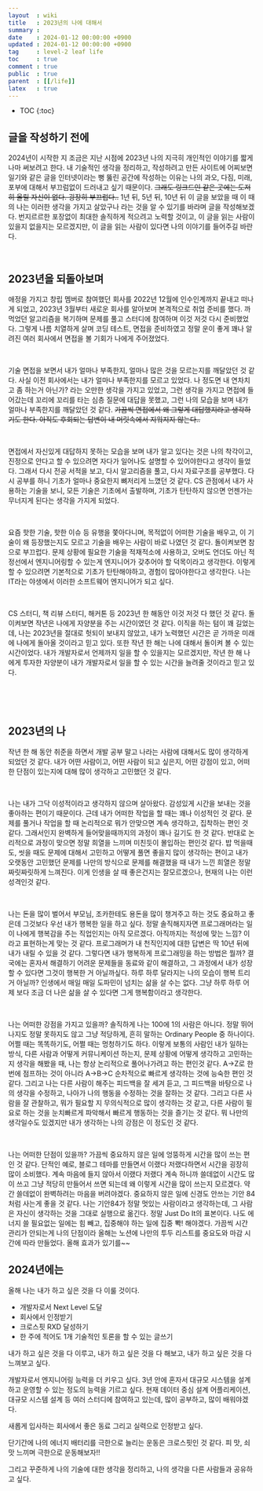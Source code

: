 ```yaml
---
layout  : wiki
title   : 2023년의 나에 대해서
summary :
date    : 2024-01-12 00:00:00 +0900
updated : 2024-01-12 00:00:00 +0900
tag     : level-2 leaf life
toc     : true
comment : true
public  : true
parent  : [[/life]]
latex   : true
---
```

* TOC
{:toc}

## 글을 작성하기 전에

2024년이 시작한 지 조금은 지난 시점에 2023년 나의 지극히 개인적인 이야기를 짧게나마 써보려고 한다. 
내 기술적인 생각을 정리하고, 작성하려고 만든 사이트에 어찌보면 일기와 같은 글을 인터넷이라는 뻥 뚫린 공간에 작성하는 이유는 나의 과오, 다짐, 미래, 포부에 대해서 부끄럼없이 드러내고 싶기 때문이다.
~~그래도 링크드인 같은 곳에는 도저히 올릴 자신이 없다. 굉장히 부끄럽다..~~ 
1년 뒤, 5년 뒤, 10년 뒤 이 글을 보았을 때 이 때의 나는 이러한 생각을 가지고 살았구나 라는 것을 알 수 있기를 바라며 글을 작성해보겠다.
번지르르한 포장없이 최대한 솔직하게 적으려고 노력할 것이고, 이 글을 읽는 사람이 있을지 없을지는 모르겠지만, 이 글을 읽는 사람이 있다면 나의 이야기를 들어주길 바란다.

<br>

## 2023년을 되돌아보며

애정을 가지고 창립 멤버로 참여했던 회사를 2022년 12월에 인수인계까지 끝내고 떠나게 되었고, 2023년 3월부터 새로운 회사를 알아보며 본격적으로 취업 준비를 했다. 
까먹었던 알고리즘을 복기하며 문제를 풀고 스터디에 참여하며 이것 저것 다시 준비했었다. 
그렇게 나름 치열하게 살며 코딩 테스트, 면접을 준비하였고 정말 운이 좋게 꽤나 알려진 여러 회사에서 면접을 볼 기회가 나에게 주어졌었다.

<br>

기술 면접을 보면서 내가 얼마나 부족한지, 얼마나 많은 것을 모르는지를 깨달았던 것 같다. 사실 이전 회사에서는 내가 얼마나 부족한지를 모르고 있었다.
나 정도면 내 연차치고 좀 하는거 아닌가? 라는 오만한 생각을 가지고 있었고, 그런 생각을 가지고 면접에 들어갔는데 꼬리에 꼬리를 타는 심층 질문에 대답을 못했고, 그런 나의 모습을 보며 내가 얼마나 부족한지를 깨달았던 것 같다.
~~가끔씩 면접에서 왜 그렇게 대답했지라고 생각하기도 한다. 아직도 후회되는 답변이 내 머릿속에서 지워지지 않는다..~~ 

<br>

면접에서 자신있게 대답하지 못하는 모습을 보며 내가 알고 있다는 것은 나의 착각이고, 진정으로 안다고 할 수 있으려면 자다가 일어나도 설명할 수 있어야한다고 생각이 들었다.
그래서 다시 전공 서적을 보고, 다시 알고리즘을 풀고, 다시 자료구조를 공부했다.  다시 공부를 하니 기초가 얼마나 중요한지 뼈저리게 느꼈던 것 같다.
CS 관점에서 내가 사용하는 기술을 보니, 모든 기술은 기초에서 출발하며, 기초가 탄탄하지 않으면 언젠가는 무너지게 된다는 생각을 가지게 되었다.

<br>

요즘 핫한 기술, 핫한 이슈 등 유행을 쫓아다니며, 목적없이 어떠한 기술을 배우고, 이 기술이 왜 등장했는지도 모르고 기술을 배우는 사람이 바로 나였던 것 같다. 돌이켜보면 참으로 부끄럽다.
문제 상황에 필요한 기술을 적재적소에 사용하고, 오버도 언더도 아닌 적정선에서 엔지니어링할 수 있는게 엔지니어가 갖추어야 할 덕목이라고 생각한다. 이렇게 할 수 있으려면 기본적으로 기초가 탄탄해야하고, 경험이 많아야한다고 생각한다.
나는 IT라는 야생에서 이러한 소프트웨어 엔지니어가 되고 싶다. 

<br>

CS 스터디, 책 리뷰 스터디, 해커톤 등 2023년 한 해동안 이것 저것 다 했던 것 같다. 돌이켜보면 작년은 나에게 자양분을 주는 시간이였던 것 같다.
이직을 하는 텀이 꽤 길었는데, 나는 2023년을 절대로 헛되이 보내지 않았고, 내가 노력했던 시간은 곧 가까운 미래에 나에게 돌아올 것이라고 믿고 있다.
또한 작년 한 해는 나에 대해서 돌이켜 볼 수 있는 시간이었다. 내가 개발자로서 언제까지 일을 할 수 있을지는 모르겠지만, 작년 한 해 나에게 투자한 자양분이 내가 개발자로서 일을 할 수 있는 시간을 늘려줄 것이라고 믿고 있다.

<br><br><br>

## 2023년의 나

작년 한 해 동안 취준을 하면서 개발 공부 말고 나라는 사람에 대해서도 많이 생각하게 되었던 것 같다. 
내가 어떤 사람이고, 어떤 사람이 되고 싶은지, 어떤 강점이 있고, 어떠한 단점이 있는지에 대해 많이 생각하고 고민했던 것 같다.

<br>

나는 내가 그닥 이성적이라고 생각하지 않으며 살아왔다. 감성있게 시간을 보내는 것을 좋아하는 편이기 때문이다.
근데 내가 어떠한 작업을 할 때는 꽤나 이성적인 것 같다. 문제를 풀거나 작업을 할 때 논리적으로 뭐가 안맞으면 계속 생각하고, 집착하는 편인 것 같다. 
그래서인지 완벽하게 들어맞을때까지의 과정이 꽤나 길기도 한 것 같다. 반대로 논리적으로 과정이 맞으면 정말 희열을 느끼며 미친듯이 몰입하는 편인것 같다. 
밥 먹을때도, 씻을 때도 문제에 대해서 고민하고 어떻게 풀면 좋을지 많이 생각하는 편이고 내가 오랫동안 고민했던 문제를 나만의 방식으로 문제를 해결했을 때 내가 느낀 희열은 정말 짜릿짜릿하게 느껴진다.
이게 인생을 살 때 좋은건지는 잘모르겠으나, 현재의 나는 이런 성격인것 같다.

<br>

나는 돈을 많이 벌어서 부모님, 조카한테도 용돈을 많이 챙겨주고 하는 것도 중요하고 좋은데 그것보다 우선 내가 행복한 일을 하고 싶다.
정말 솔직해지자면 프로그래머라는 일이 나에게 행복감을 주는 직업인지는 아직 모르겠다. 아직까지는 적성에 맞는 느낌? 이라고 표현하는게 맞는 것 같다.
프로그래머가 내 천직인지에 대한 답변은 딱 10년 뒤에 내가 내릴 수 있을 것 같다. 그렇다면 내가 행복하게 프로그래밍을 하는 방법은 뭘까?
결국에는 혼자서 해결하기 어려운 문제들을 동료와 같이 해결하고, 그 과정에서 내가 성장할 수 있다면 그것이 행복한 거 아닐까싶다.
하루 하루 달라지는 나의 모습이 행복 트리거 아닐까? 
인생에서 매일 매일 도파민이 넘치는 삶을 살 수는 없다. 그냥 하루 하루 어제 보다 조금 더 나은 삶을 살 수 있다면 그게 행복함이라고 생각한다.

<br>

나는 어떠한 강점을 가지고 있을까? 솔직하게 나는 100에 1의 사람은 아니다. 정말 뛰어나지도 정말 못하지도 않고 그냥 적당하게, 흔히 말하는 Ordinary People 중 하나이다. 어쩔 때는 똑똑하기도, 어쩔 때는 멍청하기도 하다. 
이렇게 보통의 사람인 내가 일하는 방식, 다른 사람과 어떻게 커뮤니케이션 하는지, 문제 상황에 어떻게 생각하고 고민하는지 생각을 해봤을 때, 나는 항상 논리적으로 풀어나가려고 하는 편인것 같다. 
A->Z로 한 번에 점프하는 것이 아니라 A->B->C 순차적으로 빠르게 생각하는 것에 능숙한 편인 것 같다.
그리고 나는 다른 사람이 해주는 피드백을 잘 세겨 듣고, 그 피드백을 바탕으로 나의 생각을 수정하고, 나아가 나의 행동을 수정하는 것을 잘하는 것 같다.
그리고 다른 사람을 잘 관찰하고, 뭐가 필요할 지 무의식적으로 많이 생각하는 것 같고, 다른 사람이 필요로 하는 것을 눈치빠르게 파악해서 빠르게 행동하는 것을 즐기는 것 같다. 
뭐 나만의 생각일수도 있겠지만 내가 생각하는 나의 강점은 이 정도인 것 같다.

<br>

나는 어떠한 단점이 있을까? 가끔씩 중요하지 않은 일에 엉뚱하게 시간을 많이 쓰는 편인 것 같다. 단적인 예로, 블로그 테마를 만들면서 이랬다 저랬다하면서 시간을 굉장히 많이 소비했다.
계속 마음에 들지 않아서 이랬다 저랬다 계속 하니까 쓸데없이 시간도 많이 쓰고 그냥 적당히 만들어서 쓰면 되는데 왜 이렇게 시간을 많이 쓰는지 모르겠다. 
약간 쓸데없이 완벽하려는 마음을 버려야겠다. 중요하지 않은 일에 신경도 안쓰는 기안 84처럼 사는게 좋을 것 같다. 나는 기안84가 정말 멋있는 사람이라고 생각하는데, 그 사람은 자신이 생각하는 것을 그대로 실행으로 옮긴다. 정말 Just Do It의 표본이다. 나도 에너지 쓸 필요없는 일에는 힘 빼고, 집중해야 하는 일에 집중 뽝! 해야겠다.
가끔씩 시간 관리가 안되는게 나의 단점이라 올해는 노션에 나만의 투두 리스트를 중요도와 마감 시간에 따라 만들었다. 올해 효과가 있기를~~


## 2024년에는

올해 나는 내가 하고 싶은 것을 다 이룰 것이다.

- 개발자로서 Next Level 도달
- 회사에서 인정받기
- 크로스핏 RXD 달성하기
- 한 주에 적어도 1개 기술적인 토론을 할 수 있는 글쓰기

내가 하고 싶은 것을 다 이루고, 내가 하고 싶은 것을 다 해보고, 내가 하고 싶은 것을 다 느껴보고 싶다.

개발자로서 엔지니어링 능력을 더 키우고 싶다. 3년 안에 혼자서 대규모 시스템을 설계하고 운영할 수 있는 정도의 능력을 기르고 싶다. 현재 데이터 중심 설계 어플리케이션, 대규모 시스템 설계 등 여러 스터디에 참여하고 있는데, 많이 공부하고, 많이 배워야겠다. 

새롭게 입사하는 회사에서 좋은 동료 그리고 실력으로 인정받고 싶다.

단기간에 나의 에너지 배터리를 극한으로 늘리는 운동은 크로스핏인 것 같다. 피 맛, 쇠 맛 느끼며 극한으로 운동해보자!! 

그리고 꾸준하게 나의 기술에 대한 생각을 정리하고, 나의 생각을 다른 사람들과 공유하고 싶다.
